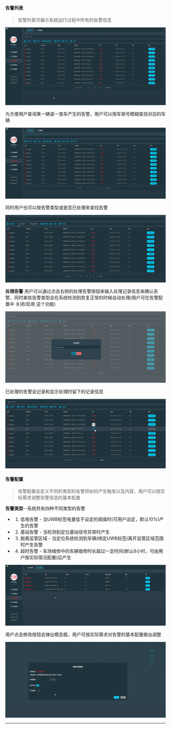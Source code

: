 #### 告警列表

  > 告警列表可展示系统运行过程中所有的告警信息

  ![alarm](./image-web/alarm-001.png)

  为方便用户查询某一辆或一类车产生的告警，用户可以按车架号模糊查找对应的车辆

  ![alarm](./image-web/alarm-002.png)

  同时用户也可以按告警类型或是否已处理来查找告警

  ![alarm](./image-web/alarm-003.png)

  **处理告警**
  用户可以通过点击右侧的处理告警按钮来输入处理记录信息来确认告警，同时某些告警类型会在系统检测到恢复正常的时候自动处理(用户可在告警配置中 关闭/启用 这个功能)

  ![alarm](./image-web/alarm-004.png)

  已处理的告警会记录和显示处理时留下的记录信息

  ![alarm](./image-web/alarm-005.png)

  

#### 告警配置

> 告警配置会定义不同的类型的告警将如何产生触发以及内容，用户可以按实际需求调整告警信息的基本配置

**告警类型**--系统共有四种不同类型的告警
- 1. 低电告警 - 当UWB标签电量低于设定的阈值时(可用户设定，默认10%)产生的告警
- 2. 基站告警 - 当检测到定位基站信号异常时产生
- 3. 脱离监管区域 - 当定位系统检测到车辆(绑定UWB标签)离开监管区域范围时产生告警
- 4. 超时告警 - 车场维修中的车辆维修时长超过一定时间(默认8小时，可由用户按实际情况配置)后产生

![alarm](./image-web/alarm-006.png)

用户点击修改按钮会弹出模态框，用户可按实际需求对告警的基本配置做出调整

![alarm](./image-web/alarm-007.png)

***